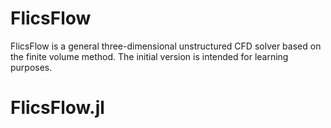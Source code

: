 # FlicsFlow
FlicsFlow is a general three-dimensional unstructured CFD solver based on the finite volume method. The initial version is intended for learning purposes.
# FlicsFlow.jl
